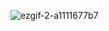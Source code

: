 ![ezgif-2-a1111677b7](https://user-images.githubusercontent.com/52450937/168968680-fc44437b-2ce6-4b7a-9c39-1f11378f8ca3.gif)
